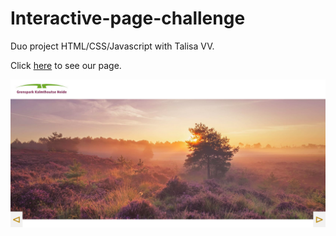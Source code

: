 # Interactive-page-challenge
Duo project HTML/CSS/Javascript with Talisa VV.

Click [here](https://yurifra.github.io/Interactive-page-challenge/) to see our page.

![heide](img/heide.png)
